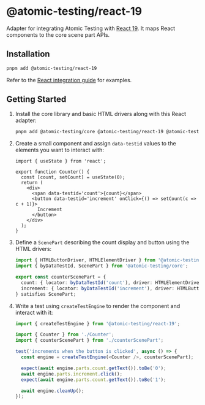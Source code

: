 # @atomic-testing/react-19

Adapter for integrating Atomic Testing with [React 19](https://react.dev).
It maps React components to the core scene part APIs.

## Installation

```bash
pnpm add @atomic-testing/react-19
```

Refer to the [React integration guide](https://atomic-testing.dev/) for examples.

## Getting Started

1. Install the core library and basic HTML drivers along with this React adapter:

   ```bash
   pnpm add @atomic-testing/core @atomic-testing/react-19 @atomic-testing/component-driver-html
   ```

2. Create a small component and assign `data-testid` values to the elements you want to interact with:

   ```tsx title="Counter.tsx"
   import { useState } from 'react';

   export function Counter() {
     const [count, setCount] = useState(0);
     return (
       <div>
         <span data-testid='count'>{count}</span>
         <button data-testid='increment' onClick={() => setCount(c => c + 1)}>
           Increment
         </button>
       </div>
     );
   }
   ```

3. Define a `ScenePart` describing the count display and button using the HTML drivers:

   ```ts title="counterScenePart.ts"
   import { HTMLButtonDriver, HTMLElementDriver } from '@atomic-testing/component-driver-html';
   import { byDataTestId, ScenePart } from '@atomic-testing/core';

   export const counterScenePart = {
     count: { locator: byDataTestId('count'), driver: HTMLElementDriver },
     increment: { locator: byDataTestId('increment'), driver: HTMLButtonDriver },
   } satisfies ScenePart;
   ```

4. Write a test using `createTestEngine` to render the component and interact with it:

   ```ts title="Counter.test.tsx"
   import { createTestEngine } from '@atomic-testing/react-19';

   import { Counter } from './Counter';
   import { counterScenePart } from './counterScenePart';

   test('increments when the button is clicked', async () => {
     const engine = createTestEngine(<Counter />, counterScenePart);

     expect(await engine.parts.count.getText()).toBe('0');
     await engine.parts.increment.click();
     expect(await engine.parts.count.getText()).toBe('1');

     await engine.cleanUp();
   });
   ```
